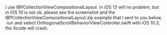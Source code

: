 I use IBPCollectionViewCompositionalLayout  in iOS 13 will no problem, but in iOS 10 is not ok, please see the screenshot and the IBPCollectionViewCompositionalLayout.zip example that I sent to you below,  run and select OrthogonalScrollBehaviorViewController.swift with iOS 10.3, the Xcode will crash.


